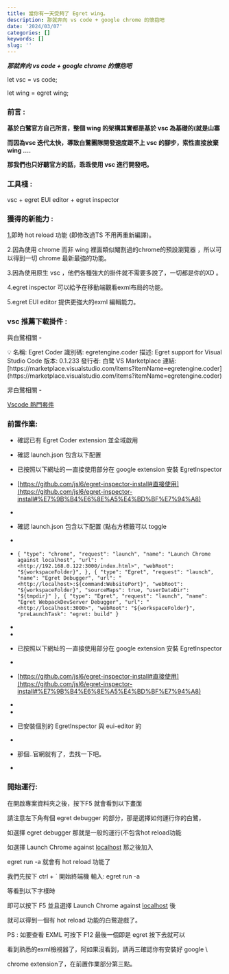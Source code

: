 ```yaml
---
title: 當你有一天受夠了 Egret wing。
description: 那就奔向 vs code + google chrome 的懷抱吧
date: '2024/03/07'
categories: []
keywords: []
slug: ''
---
```


**_那就奔向 vs code + google chrome 的懷抱吧_**

  

let vsc = vs code;

let wing = egret wing;

### 前言 :

**基於白鷺官方自己所言，整個 wing 的架構其實都是基於 vsc 為基礎的(就是山寨**

**而因為vsc 迭代太快，導致白鷺團隊開發速度跟不上 vsc 的腳步，索性直接放棄 wing ….**

**那我們也只好聽官方的話，乖乖使用 vsc 進行開發吧。**

### 工具棧 :

vsc + egret EUI editor + egret inspector

### 獲得的新能力 :

[1.](http://1.hot)即時 hot reload 功能 (即修改過TS 不用再重新編譯)。

2.因為使用 chrome 而非 wing 裡面類似閹割過的chrome的預設瀏覽器 ，所以可以得到一切 chrome 最新最強的功能。

3.因為使用原生 vsc ，他們各種強大的掛件就不需要多說了，一切都是你的XD 。

4.egret inspector 可以給予在移動端觀看exml布局的功能。

5.egret EUI editor 提供更強大的exml 編輯能力。

### vsc 推薦下載掛件 :

與白鷺相關 -

<aside> 💡 名稱: Egret Coder 識別碼: egretengine.coder 描述: Egret support for Visual Studio Code 版本: 0.1.233 發行者: 白鹭 VS Marketplace 連結: [https://marketplace.visualstudio.com/items?itemName=egretengine.coder](https://marketplace.visualstudio.com/items?itemName=egretengine.coder)

</aside>

非白鷺相關 -

[Vscode 熱門套件](https://www.casper.tw/development/2020/12/13/vscode-extension/)

### 前置作業:

*   確認已有 Egret Coder extension 並全域啟用
*   確認 launch.json 包含以下配置
*   已按照以下網址的 — 直接使用部分在 google extension 安裝 EgretInspector

  

*   [https://github.com/jsl6/egret-inspector-install#直接使用](https://github.com/jsl6/egret-inspector-install#%E7%9B%B4%E6%8E%A5%E4%BD%BF%E7%94%A8)
*     
    
*   確認 launch.json 包含以下配置 (點右方標籤可以 toggle
*     
    

  

*   `{ "type": "chrome", "request": "launch", "name": "Launch Chrome against localhost", "url": "<http://192.168.0.122:3000/index.html>", "webRoot": "${workspaceFolder}", }, { "type": "Egret", "request": "launch", "name": "Egret Debugger", "url": "<http://localhost>:${command:WebsitePort}", "webRoot": "${workspaceFolder}", "sourceMaps": true, "userDataDir": "${tmpdir}" }, { "type": "Egret", "request": "launch", "name": "Egret WebpackDevServer Debugger", "url": "<http://localhost:3000>", "webRoot": "${workspaceFolder}", "preLaunchTask": "egret: build" }`

  

  

*     
    
*     
    
*   已按照以下網址的 — 直接使用部分在 google extension 安裝 EgretInspector
*     
    
*   [https://github.com/jsl6/egret-inspector-install#直接使用](https://github.com/jsl6/egret-inspector-install#%E7%9B%B4%E6%8E%A5%E4%BD%BF%E7%94%A8)
*     
    
*     
    
*   已安裝個別的 EgretInspector 與 eui-editor 的
*     
    
*   那個..官網就有了，去找一下吧。
*     
    

### 開始運行:

在開啟專案資料夾之後，按下F5 就會看到以下畫面

請注意左下角有個 egret debugger 的部分，那是選擇如何運行你的白鷺，

如選擇 egret debugger 那就是一般的運行(不包含hot reload功能

如選擇 Launch Chrome against [localhost](http://localhost) 那之後加入

egret run -a 就會有 hot reload 功能了

我們先按下 ctrl + \` 開始終端機 輸入: egret run -a

等看到以下字樣時

即可以按下 F5 並且選擇 Launch Chrome against [localhost](http://localhost) 後

就可以得到一個有 hot reload 功能的白鷺遊戲了。

PS : 如要查看 EXML 可按下 F12 最後一個即是 egret 按下去就可以

看到熟悉的exml檢視器了，阿如果沒看到，請再三確認你有安裝好 google \\

chrome extension了，在前置作業部分第三點。